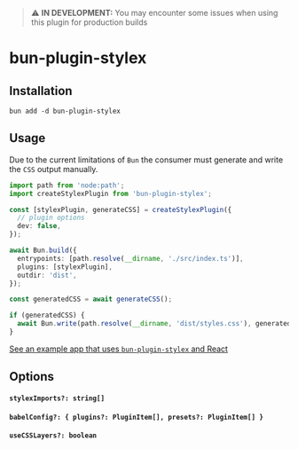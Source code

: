 > :warning: **IN DEVELOPMENT:** You may encounter some issues when using this plugin for production builds

# bun-plugin-stylex

## Installation

```
bun add -d bun-plugin-stylex
```

## Usage

Due to the current limitations of `Bun` the consumer must generate and write the `CSS` output manually.

```ts
import path from 'node:path';
import createStylexPlugin from 'bun-plugin-stylex';

const [stylexPlugin, generateCSS] = createStylexPlugin({
  // plugin options
  dev: false,
});

await Bun.build({
  entrypoints: [path.resolve(__dirname, './src/index.ts')],
  plugins: [stylexPlugin],
  outdir: 'dist',
});

const generatedCSS = await generateCSS();

if (generatedCSS) {
  await Bun.write(path.resolve(__dirname, 'dist/styles.css'), generatedCSS);
}
```

[See an example app that uses `bun-plugin-stylex` and React](https://github.com/nedjulius/bun-plugin-stylex-example)

## Options

#### `stylexImports?: string[]`

#### `babelConfig?: { plugins?: PluginItem[], presets?: PluginItem[] }`

#### `useCSSLayers?: boolean`
